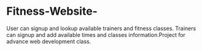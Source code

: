 # Fitness-Website-
User can signup and lookup available trainers and fitness classes. Trainers can signup and add available times and classes information.Project for advance web development class.


